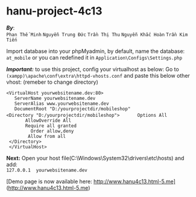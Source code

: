 # hanu-project-4c13
**_By_**: <br />
    `Phan Thế Minh` `Nguyễn Trung Đức` `Trần Thị Thu` `Nguyễn Khắc Hoàn` `Trần Kim Tiến`

Import database into your phpMyadmin, by default, name the database:
`at_mobile` or you can redefined it in `Application\Configs\Settings.php`

**_Important:_** to use this project, config your virtualhost as below: 
Go to `(xampp)\apache\conf\extra\httpd-vhosts.conf` and paste this below other vhost: (remeber to change directory)

`<VirtualHost yourwebsitename.dev:80>` <br />
`   ServerName yourwebsitename.dev` <br/>
`   ServerAlias www.yourwebsitename.dev`<br/>
`   DocumentRoot "D:/yourprojectdir/mobileshop"` <br/>
`<Directory "D:/yourprojectdir/mobileshop">`
` 		Options All `<br/>
` 		AllowOverride All` <br/>
` 		Require all granted`<br/>
`         Order allow,deny`<br/>
`         Allow from all `<br/>
` </Directory>`<br/>
` </VirtualHost>`



**Next:** 
Open your host file(C:\Windows\System32\drivers\etc\hosts) and add: <br/>
`127.0.0.1	yourwebsitename.dev` 


[Demo page is now available here: http://www.hanu4c13.html-5.me] (http://www.hanu4c13.html-5.me)

